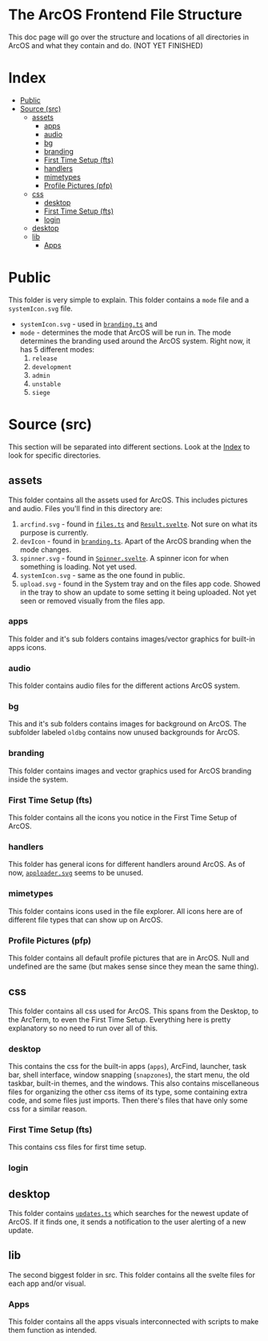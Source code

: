# The ArcOS Frontend File Structure
This doc page will go over the structure and locations of all directories in ArcOS and what they contain and do. (NOT YET FINISHED)

# Index
- [Public](#public "Public Directory")
- [Source (src)](#source-src "Source Files Directory")
    - [assets](#assets "Assets Directory")
        - [apps](#apps "Apps Assets Directory")
        - [audio](#audio "Audio Assets Directory")
        - [bg](#bg "Background Assets Directory")
        - [branding](#branding "ArcOS Branding Assets Directory")
        - [First Time Setup (fts)](#first-time-setup-fts "First Time Setup Assets Directory")
        - [handlers](#handlers "App Handler Assets Directory")
        - [mimetypes](#mimetypes "File Icon Assets Directory")
        - [Profile Pictures (pfp)](#profile-pictures-pfp "Built-in Profile Pictures Assets Directory")
    - [css](#css "CSS Directory")
        - [desktop](#desktop "Desktop CSS Directory")
        - [First Time Setup (fts)](#first-time-setup-fts-1 "First Time Setup CSS Directory")
        - [login](#login "Login CSS Directory")
    - [desktop](#desktop-1 "Desktop Update Checker Directory")
    - [lib](#lib "Svelte Files Directory")
        - [Apps](#apps-1 "Apps Svelte Files Directory")

# Public
This folder is very simple to explain. This folder contains a `mode` file and a `systemIcon.svg` file.

- `systemIcon.svg` - used in [`branding.ts`](../src/ts/branding.ts) and 
- `mode` - determines the mode that ArcOS will be run in. The mode determines the branding used around the ArcOS system. Right now, it has 5 different modes:
    1. `release`
    2. `development`
    3. `admin`
    4. `unstable`
    5. `siege`

# Source (src)
This section will be separated into different sections. Look at the [Index](#index) to look for specific directories.

## assets
This folder contains all the assets used for ArcOS. This includes pictures and audio. Files you'll find in this directory are:
1. `arcfind.svg` - found in [`files.ts`](../src/ts/search/store/files.ts) and [`Result.svelte`](../src/lib/Page/Desktop/ArcFind/Result.svelte). Not sure on what its purpose is currently.
2. `devIcon` - found in [`branding.ts`](../src/ts/branding.ts). Apart of the ArcOS branding when the mode changes.
3. `spinner.svg` - found in [`Spinner.svelte`](../src/lib/Spinner.svelte). A spinner icon for when something is loading. Not yet used.
4. `systemIcon.svg` - same as the one found in public.
5. `upload.svg` - found in the System tray and on the files app code. Showed in the tray to show an update to some setting it being uploaded. Not yet seen or removed visually from the files app.

### apps
This folder and it's sub folders contains images/vector graphics for built-in apps icons.

### audio
This folder contains audio files for the different actions ArcOS system.

### bg
This and it's sub folders contains images for background on ArcOS. The subfolder labeled `oldbg` contains now unused backgrounds for ArcOS.

### branding
This folder contains images and vector graphics used for ArcOS branding inside the system.

### First Time Setup (fts)
This folder contains all the icons you notice in the First Time Setup of ArcOS.

### handlers
This folder has general icons for different handlers around ArcOS. As of now, [`apploader.svg`](../src/assets/handlers/apploader.svg) seems to be unused.

### mimetypes
This folder contains icons used in the file explorer. All icons here are of different file types that can show up on ArcOS.

### Profile Pictures (pfp)
This folder contains all default profile pictures that are in ArcOS. Null and undefined are the same (but makes sense since they mean the same thing).

## css
This folder contains all css used for ArcOS. This spans from the Desktop, to the ArcTerm, to even the First Time Setup. Everything here is pretty explanatory so no need to run over all of this.

### desktop
This contains the css for the built-in apps (`apps`), ArcFind, launcher, task bar, shell interface, window snapping (`snapzones`), the start menu, the old taskbar, built-in themes, and the windows. This also contains miscellaneous files for organizing the other css items of its type, some containing extra code, and some files just imports. Then there's files that have only some css for a similar reason.

### First Time Setup (fts)
This contains css files for first time setup.

### login


## desktop
This folder contains [`updates.ts`](../src/desktop/updates.ts) which searches for the newest update of ArcOS. If it finds one, it sends a notification to the user alerting of a new update.

## lib
The second biggest folder in src. This folder contains all the svelte files for each app and/or visual.

### Apps
This folder contains all the apps visuals interconnected with scripts to make them function as intended.
